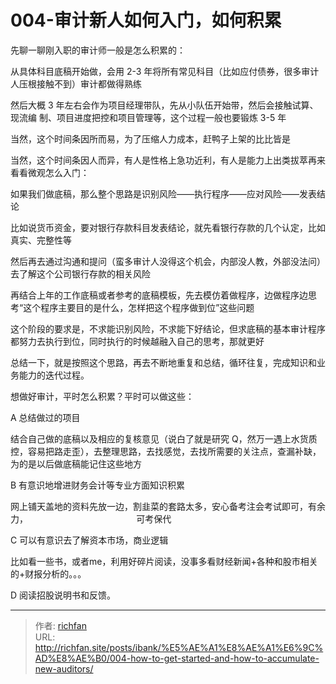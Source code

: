 # 004-审计新人如何入门，如何积累

先聊一聊刚入职的审计师一般是怎么积累的：

从具体科目底稿开始做，会用 2-3 年将所有常见科目（比如应付债券，很多审计人压根接触不到）审计都做得熟练

然后大概 3 年左右会作为项目经理带队，先从小队伍开始带，然后会接触试算、现流编
制、项目进度把控和项目管理等，这个过程一般也要锻炼 3-5 年

当然，这个时间条因所而易，为了压缩人力成本，赶鸭子上架的比比皆是

当然，这个时间条因人而异，有人是性格上急功近利，有人是能力上出类拔萃再来看看微观怎么入门：

如果我们做底稿，那么整个思路是识别风险——执行程序——应对风险——发表结论

比如说货币资金，要对银行存款科目发表结论，就先看银行存款的几个认定，比如真实、完整性等

然后再去通过沟通和提问（蛮多审计人没得这个机会，内部没人教，外部没法问）去了解这个公司银行存款的相关风险

再结合上年的工作底稿或者参考的底稿模板，先去模仿着做程序，边做程序边思考“这个程序主要目的是什么，怎样把这个程序做到位”这些问题

这个阶段的要求是，不求能识别风险，不求能下好结论，但求底稿的基本审计程序都努力去执行到位，同时执行的时候越融入自己的思考，那就更好

总结一下，就是按照这个思路，再去不断地重复和总结，循环往复，完成知识和业务能力的迭代过程。

想做好审计，平时怎么积累？平时可以做这些：

A 总结做过的项目

结合自己做的底稿以及相应的复核意见（说白了就是研究 Q，然万一遇上水货质控，容易把路走歪），去整理思路，去找感觉，去找所需要的关注点，查漏补缺，为的是以后做底稿能记住这些地方

B 有意识地增进财务会计等专业方面知识积累

网上铺天盖地的资料先放一边，割韭菜的套路太多，安心备考注会考试即可，有余力，                                            可考保代

C 可以有意识去了解资本市场，商业逻辑

比如看一些书，或者me，利用好碎片阅读，没事多看财经新闻+各种和股市相关的+财报分析的。。。

D 阅读招股说明书和反馈。

---

> 作者: [richfan](https://richfan.site/)  
> URL: http://richfan.site/posts/ibank/%E5%AE%A1%E8%AE%A1%E6%9C%AD%E8%AE%B0/004-how-to-get-started-and-how-to-accumulate-new-auditors/  

